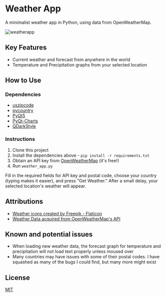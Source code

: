 # Weather App

A minimalist weather app in Python, using data from OpenWeatherMap.

![weatherapp](https://user-images.githubusercontent.com/89596994/180513685-4664abb3-7069-45cf-8f83-7260a6d27ede.gif)

## Key Features

- Current weather and forecast from anywhere in the world
- Temperature and Precipitation graphs from your selected location

## How to Use

### Dependencies

- [uszipcode](https://github.com/MacHu-GWU/uszipcode-project)
- [pycountry](https://github.com/flyingcircusio/pycountry)
- [PyQt5](https://www.riverbankcomputing.com/software/pyqt/)
- [PyQt-Charts](https://www.riverbankcomputing.com/software/pyqtchart/)
- [QDarkStyle](https://github.com/ColinDuquesnoy/QDarkStyleSheet)

### Instructions

1. Clone this project
2. Install the dependencies above - `pip install -r requirements.txt`
3. Obtain an API key from [OpenWeatherMap](https://openweathermap.org/price) (it's free!)
4. Run `weather_app.py`

Fill in the required fields for API key and postal code, choose your country (typing makes it easier), and press "Get Weather." After a small delay, your selected location's weather will appear.

## Attributions

- <a href="https://www.flaticon.com/free-icons/weather" title="weather icons">Weather icons created by Freepik - Flaticon</a>
- [Weather Data acquired from OpenWeatherMap's API](https://openweathermap.org/)

## Known and potential issues

- When loading new weather data, the forecast graph for temperature and precipitation will not load text properly unless moused over
- Many countries may have issues with some of their postal codes. I have squashed as many of the bugs I could find, but many more might exist

## License
[MIT](https://choosealicense.com/licenses/mit/)
